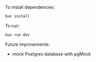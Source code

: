 To install dependencies:
```sh
bun install
```

To run:
```sh
bun run dev
```

Future improvements:
- mock Postgres database with pgMock
